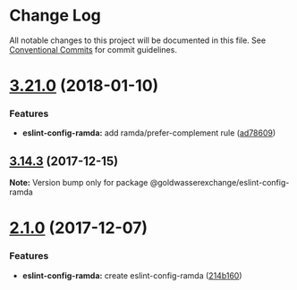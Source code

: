 # Change Log

All notable changes to this project will be documented in this file.
See [Conventional Commits](https://conventionalcommits.org) for commit guidelines.

<a name="3.21.0"></a>
# [3.21.0](https://github.com/goldwasserexchange/javascript/tree/master/packages/eslint-config-ramda/compare/v3.20.0...v3.21.0) (2018-01-10)


### Features

* **eslint-config-ramda:** add ramda/prefer-complement rule ([ad78609](https://github.com/goldwasserexchange/javascript/tree/master/packages/eslint-config-ramda/commit/ad78609))




<a name="3.14.3"></a>
## [3.14.3](https://github.com/goldwasserexchange/javascript/tree/master/packages/eslint-config-ramda/compare/v3.14.2...v3.14.3) (2017-12-15)




**Note:** Version bump only for package @goldwasserexchange/eslint-config-ramda

<a name="2.1.0"></a>
# [2.1.0](https://github.com/goldwasserexchange/javascript/compare/v2.0.4...v2.1.0) (2017-12-07)


### Features

* **eslint-config-ramda:** create eslint-config-ramda ([214b160](https://github.com/goldwasserexchange/javascript/commit/214b160))
